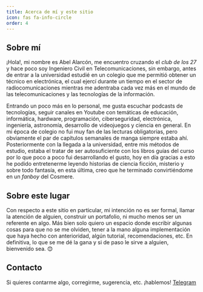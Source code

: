 ```yaml
---
title: Acerca de mí y este sitio
icon: fas fa-info-circle
order: 4
---
```


## Sobre mí

¡Hola!, mi nombre es Abel Alarcón, me encuentro cruzando el *club de los 27* y hace poco soy Ingeniero Civil en Telecomunicaciones, sin embargo, antes de entrar a la universidad estudié en un colegio que me permitió obtener un técnico en electrónica, el cual ejercí durante un tiempo en el sector de radiocomunicaciones mientras me adentraba cada vez más en el mundo de las telecomunicaciones y las tecnologías de la información.


Entrando un poco más en lo personal, me gusta escuchar podcasts de tecnologías, seguir canales en Youtube con temáticas de educación, informática, hardware, programación, ciberseguridad, electrónica, ingeniería, astronomía, desarrollo de videojuegos y ciencia en general. En mi época de colegio no fui muy fan de las lecturas obligatorias, pero obviamente el par de capítulos semanales de manga siempre estaba ahí. Posteriormente con la llegada a la universidad, entre mis métodos de estudio, estaba el tratar de ser autosuficiente con los libros guías del curso por lo que poco a poco fui desarrollando el gusto, hoy en día gracias a esto he podido entretenerme leyendo historias de ciencia ficción, misterio y sobre todo fantasía, en esta última, creo que he terminado convirtiéndome en un *fanboy* del Cosmere.
## Sobre este lugar
Con respecto a este sitio en particular, mi intención no es ser formal, llamar la atención de alguien, construir un portafolio, ni mucho menos ser un referente en algo. Más bien solo quiero un espacio donde escribir algunas cosas para que no se me olviden, tener a la mano alguna implementación que haya hecho con anterioridad, algún tutorial, recomendaciones, etc. En definitiva, lo que se me dé la gana y si de paso le sirve a alguien, bienvenido sea. 😊

## Contacto
Si quieres contarme algo, corregirme, sugerencia, etc. ¡hablemos! [Telegram](https://t.me/AbelAngel)
